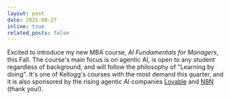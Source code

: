 ```yaml
---
layout: post
date: 2025-08-27
inline: true
related_posts: false
---
```


Excited to introduce my new MBA course, _AI Fundamentals for Managers_, this Fall. The course's main focus is on agentic AI, is open to any student regardless of background, and will follow the philosophy of "Learning by doing". It's one of Kellogg's courses with the most demand this quarter, and it is also sponsored by the rising agentic AI companies [Lovable](https://lovable.dev) and [N8N](https://n8n.io) (thank you!).